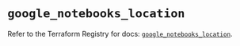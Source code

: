 # `google_notebooks_location`

Refer to the Terraform Registry for docs: [`google_notebooks_location`](https://registry.terraform.io/providers/hashicorp/google/6.30.0/docs/resources/notebooks_location).
